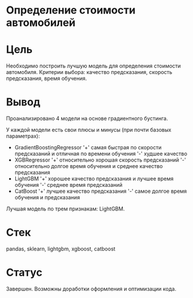 # Определение стоимости автомобилей

# Цель

Необходимо построить лучшую модель для определения стоимости автомобиля. Критерии выбора: качество предсказания, скорость предсказания, время обучения.

# Вывод

Проанализировано 4 модели на основе градиентного бустинга.

У каждой модели есть свои плюсы и минусы (при почти базовых параметрах):

 * GradientBoostingRegressor
  '+' самая быстрая по скорости предсказаний и отличная по времени обучения
  '-' худшее качество
 * XGBRegressor
  '+' относительно хорошая скорость предсказаний
  '-' относительно долгое время обучения и среднее качество предсказания
 * LightGBM
  '+' хорошее качество предсказания и лучшее время обучения
  '-' среднее время предсказаний
 * CatBoost
  '+' лучшее качество предсказания
  '-' самое долгое время обучения и предсказания
  
Лучшая модель по трем признакам: LightGBM.

# Стек

pandas, sklearn, lightgbm, xgboost, catboost

# Статус

Завершен. Возможны доработки оформления и оптимизации кода.
